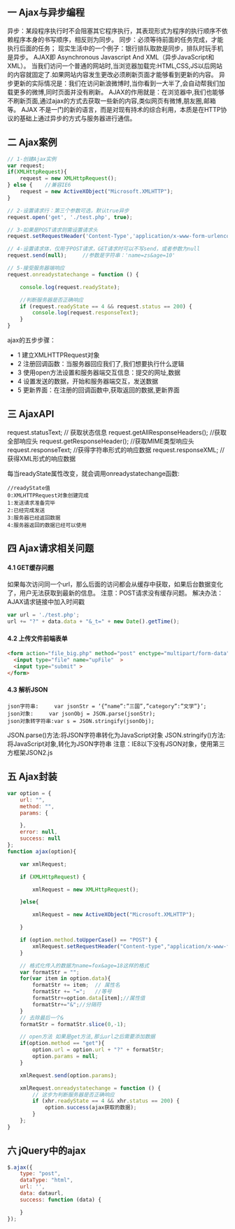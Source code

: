 ## 一 Ajax与异步编程
异步：某段程序执行时不会阻塞其它程序执行，其表现形式为程序的执行顺序不依赖程序本身的书写顺序，相反则为同步。
同步：必须等待前面的任务完成，才能执行后面的任务；
现实生活中的一个例子：银行排队取款是同步，排队时玩手机是异步。
AJAX即 Asynchronous Javascript And XML（异步JavaScript和XML）。
当我们访问一个普通的网站时,当浏览器加载完:HTML,CSS,JS以后网站的内容就固定了.如果网站内容发生更改必须刷新页面才能够看到更新的内容。
异步更新的实际情况是：我们在访问新浪微博时,当你看到一大半了,会自动帮我们加载更多的微博,同时页面并没有刷新。
AJAX的作用就是：在浏览器中,我们也能够不刷新页面,通过ajax的方式去获取一些新的内容,类似网页有微博,朋友圈,邮箱等。
AJAX 不是一门的新的语言，而是对现有持术的综合利用，本质是在HTTP协议的基础上通过异步的方式与服务器进行通信。
## 二 Ajax案例
```javascript
// 1-创建Ajax实例 
var request;
if(XMLHttpRequest){     
    request = new XMLHttpRequest();
} else {    //兼容IE6
    request = new ActiveXObject("Microsoft.XMLHTTP");
}  

// 2-设置请求行：第三个参数可选，默认true异步
request.open('get', './test.php', true);    

// 3-如果是POST请求则需设置请求头
request.setRequestHeader('Content-Type','application/x-www-form-urlencoded');

// 4-设置请求体，仅用于POST请求，GET请求时可以不写send，或者参数为null
request.send(null);     //参数是字符串：'name=zs&age=10'

// 5-接受服务器端响应
request.onreadystatechange = function () {  

    console.log(request.readyState);

    //判断服务器是否正确响应
    if (request.readyState == 4 && request.status == 200) {
        console.log(request.responseText);
    }
}


```
ajax的五步步骤：
- 1 建立XMLHTTPRequest对象
- 2 注册回调函数：当服务器回应我们了,我们想要执行什么逻辑
- 3 使用open方法设置和服务器端交互信息：提交的网址,数据
- 4 设置发送的数据，开始和服务器端交互，发送数据
- 5 更新界面：在注册的回调函数中,获取返回的数据,更新界面
## 三 AjaxAPI
request.statusText; // 获取状态信息
request.getAllResponseHeaders(); //获取全部响应头
request.getResponseHeader(); 		//获取MIME类型响应头
request.responseText;			//获得字符串形式的响应数据
request.responseXML;			//获得XML形式的响应数据

每当readyState属性改变，就会调用onreadystatechange函数:
```
//readyState值
0:XMLHTTPRequest对象创建完成
1:发送请求准备完毕
2:已经完成发送
3:服务器已经返回数据
4:服务器返回的数据已经可以使用
```
## 四 Ajax请求相关问题
#### 4.1 GET缓存问题
 如果每次访问同一个url，那么后面的访问都会从缓存中获取，如果后台数据变化了，用户无法获取到最新的信息。
 注意：POST请求没有缓存问题。
 解决办法：AJAX请求链接中加入时间戳
 ```javascript
 var url = './test.php';
 url += "?" + data.data + "&_t=" + new Date().getTime();
 ```
 #### 4.2 上传文件前端表单
 ```html
 <form action="file_big.php" method="post" enctype="multipart/form-data">
   <input type="file" name="upFile"  >
   <input type="submit" >
</form>
```
#### 4.3 解析JSON
```
json字符串:     var jsonStr = ‘{“name”:”三国”,”category”:”文学”}’;
json对象:	    var jsonObj = JSON.parse(jsonStr);
json对象转字符串:var s = JSON.stringify(jsonObj);
```
JSON.parse()方法:将JSON字符串转化为JavaScript对象
JSON.stringify()方法:将JavaScript对象,转化为JSON字符串
注意：IE8以下没有JSON对象，使用第三方框架JSON2.js
## 五 Ajax封装
```javascript
var option = {
    url: "",
    method: "",
    params: {

    },
    error: null,
    success: null
};
function ajax(option){

    var xmlRequest;

    if (XMLHttpRequest) {

        xmlRequest = new XMLHttpRequest();

    }else{

        xmlRequest = new ActiveXObject("Microsoft.XMLHTTP");

    }

    if (option.method.toUpperCase() == "POST") {
        xmlRequest.setRequestHeader("Content-type","application/x-www-form-urlencoded");
    }

    // 格式化传入的数据为name=fox&age=18这样的格式
    var formatStr = "";
    for(var item in option.data){
        formatStr += item;  // 属性名
        formatStr += "=";   //等号
        formatStr+=option.data[item];//属性值
        formatStr+="&";//分隔符
    }
    // 去除最后一个&
    formatStr = formatStr.slice(0,-1);

    // open方法 如果是get方法,那么url之后需要添加数据
    if(option.method == "get"){
        option.url = option.url + "?" + formatStr;
        option.params = null;
    }

    xmlRequest.send(option.params);

    xmlRequest.onreadystatechange = function () {
        // 这步为判断服务器是否正确响应
        if (xhr.readyState == 4 && xhr.status == 200) {
            option.success(ajax获取的数据); 
        } 
    };
}
```
## 六 jQuery中的ajax
```javascript
$.ajax({
    type: "post",
    dataType: "html",
    url: '',
    data: dataurl,
    success: function (data) {

    }
});
```

